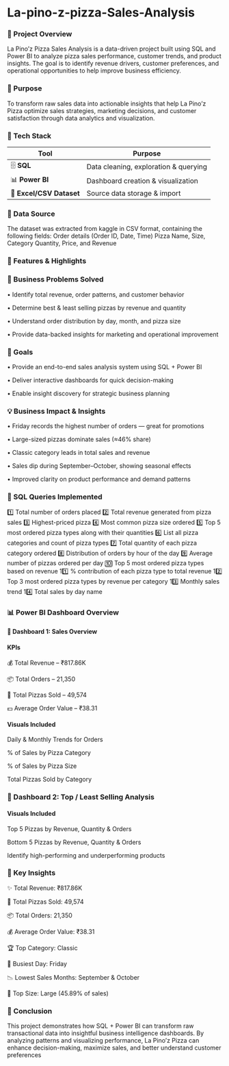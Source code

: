 # La-pino-z-pizza-Sales-Analysis
### 📝 Project Overview
La Pino’z Pizza Sales Analysis is a data-driven project built using SQL and Power BI to analyze pizza sales performance, customer trends, and product insights.
The goal is to identify revenue drivers, customer preferences, and operational opportunities to help improve business efficiency.

### 🎯 Purpose
To transform raw sales data into actionable insights that help La Pino’z Pizza optimize sales strategies, marketing decisions, and customer satisfaction through data analytics and visualization.

### 🧰 Tech Stack
| Tool                     | Purpose                               |
| ------------------------ | ------------------------------------- |
| 🗄️ **SQL**              | Data cleaning, exploration & querying |
| 📊 **Power BI**          | Dashboard creation & visualization    |
| 📁 **Excel/CSV Dataset** | Source data storage & import          |

### 📂 Data Source
The dataset was extracted from kaggle in CSV format, containing the following fields:
Order details (Order ID, Date, Time)
Pizza Name, Size, Category
Quantity, Price, and Revenue

### 🚀 Features & Highlights
### 🧩 Business Problems Solved
• Identify total revenue, order patterns, and customer behavior

• Determine best & least selling pizzas by revenue and quantity

• Understand order distribution by day, month, and pizza size

• Provide data-backed insights for marketing and operational improvement

### 🎯 Goals

• Provide an end-to-end sales analysis system using SQL + Power BI

• Deliver interactive dashboards for quick decision-making

• Enable insight discovery for strategic business planning

### 💡 Business Impact & Insights

• Friday records the highest number of orders — great for promotions

• Large-sized pizzas dominate sales (≈46% share)

• Classic category leads in total sales and revenue

• Sales dip during September–October, showing seasonal effects

• Improved clarity on product performance and demand patterns

### 🧮 SQL Queries Implemented

1️⃣ Total number of orders placed
2️⃣ Total revenue generated from pizza sales
3️⃣ Highest-priced pizza
4️⃣ Most common pizza size ordered
5️⃣ Top 5 most ordered pizza types along with their quantities
6️⃣ List all pizza categories and count of pizza types
7️⃣ Total quantity of each pizza category ordered
8️⃣ Distribution of orders by hour of the day
9️⃣ Average number of pizzas ordered per day
🔟 Top 5 most ordered pizza types based on revenue
11️⃣ % contribution of each pizza type to total revenue
12️⃣ Top 3 most ordered pizza types by revenue per category
13️⃣ Monthly sales trend
14️⃣ Total sales by day name

### 📊 Power BI Dashboard Overview
#### 🔹 Dashboard 1: Sales Overview

#### KPIs
💰 Total Revenue – ₹817.86K

📦 Total Orders – 21,350

🍕 Total Pizzas Sold – 49,574

💵 Average Order Value – ₹38.31

#### Visuals Included

Daily & Monthly Trends for Orders

% of Sales by Pizza Category

% of Sales by Pizza Size

Total Pizzas Sold by Category

### 🔹 Dashboard 2: Top / Least Selling Analysis

#### Visuals Included

Top 5 Pizzas by Revenue, Quantity & Orders

Bottom 5 Pizzas by Revenue, Quantity & Orders

Identify high-performing and underperforming products

### 🧠 Key Insights

✨ Total Revenue: ₹817.86K

🍕 Total Pizzas Sold: 49,574

📦 Total Orders: 21,350

💰 Average Order Value: ₹38.31

🏆 Top Category: Classic

📅 Busiest Day: Friday

📉 Lowest Sales Months: September & October

🍴 Top Size: Large (45.89% of sales)

### 🏁 Conclusion

This project demonstrates how SQL + Power BI can transform raw transactional data into insightful business intelligence dashboards.
By analyzing patterns and visualizing performance, La Pino’z Pizza can enhance decision-making, maximize sales, and better understand customer preferences



